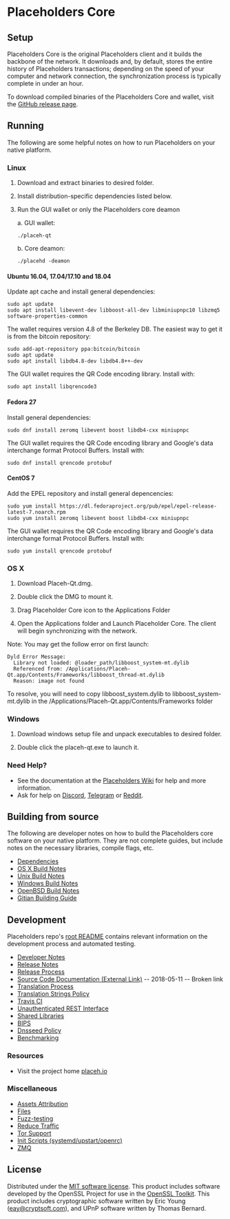 Placeholders Core
==============

Setup
---------------------
Placeholders Core is the original Placeholders client and it builds the backbone of the network. It downloads and, by default, stores the entire history of Placeholders transactions; depending on the speed of your computer and network connection, the synchronization process is typically complete in under an hour.

To download compiled binaries of the Placeholders Core and wallet, visit the [GitHub release page](https://github.com/PlacehProject/Placeholders/releases).

Running
---------------------
The following are some helpful notes on how to run Placeholders on your native platform.

### Linux

1) Download and extract binaries to desired folder.

2) Install distribution-specific dependencies listed below.

3) Run the GUI wallet or only the Placeholders core deamon

   a. GUI wallet:
   
   `./placeh-qt`

   b. Core deamon:
   
   `./placehd -deamon`

#### Ubuntu 16.04, 17.04/17.10 and 18.04

Update apt cache and install general dependencies:

```
sudo apt update
sudo apt install libevent-dev libboost-all-dev libminiupnpc10 libzmq5 software-properties-common
```

The wallet requires version 4.8 of the Berkeley DB. The easiest way to get it is from the bitcoin repository: 

```
sudo add-apt-repository ppa:bitcoin/bitcoin
sudo apt update
sudo apt install libdb4.8-dev libdb4.8++-dev
```

The GUI wallet requires the QR Code encoding library. Install with:

`sudo apt install libqrencode3`

#### Fedora 27

Install general dependencies:

`sudo dnf install zeromq libevent boost libdb4-cxx miniupnpc`

The GUI wallet requires the QR Code encoding library and Google's data interchange format Protocol Buffers. Install with:

`sudo dnf install qrencode protobuf`

#### CentOS 7

Add the EPEL repository and install general depencencies:

```
sudo yum install https://dl.fedoraproject.org/pub/epel/epel-release-latest-7.noarch.rpm
sudo yum install zeromq libevent boost libdb4-cxx miniupnpc
```

The GUI wallet requires the QR Code encoding library and Google's data interchange format Protocol Buffers. Install with:

`sudo yum install qrencode protobuf`

### OS X

1) Download Placeh-Qt.dmg.

2) Double click the DMG to mount it. 

3) Drag Placeholder Core icon to the Applications Folder

4) Open the Applications folder and Launch Placeholder Core. The client will begin synchronizing with the network.

Note: You may get the follow error on first launch:
```
Dyld Error Message:
  Library not loaded: @loader_path/libboost_system-mt.dylib
  Referenced from: /Applications/Placeh-Qt.app/Contents/Frameworks/libboost_thread-mt.dylib
  Reason: image not found
```
To resolve, you will need to copy libboost_system.dylib to libboost_system-mt.dylib in the /Applications/Placeh-Qt.app/Contents/Frameworks folder

### Windows

1) Download windows setup file and unpack executables to desired folder.

2) Double click the placeh-qt.exe to launch it.

### Need Help?

- See the documentation at the [Placeholders Wiki](https://placeh.wiki/wiki/Placeholders_Wiki)
for help and more information.
- Ask for help on [Discord](https://discord.gg/DUkcBst), [Telegram](https://t.me/PlaceholdersDev) or [Reddit](https://www.reddit.com/r/Placeholders/).

Building from source
---------------------
The following are developer notes on how to build the Placeholders core software on your native platform. They are not complete guides, but include notes on the necessary libraries, compile flags, etc.

- [Dependencies](https://github.com/PlacehProject/Placeholders/tree/master/doc/dependencies.md)
- [OS X Build Notes](https://github.com/PlacehProject/Placeholders/tree/master/doc/build-osx.md)
- [Unix Build Notes](https://github.com/PlacehProject/Placeholders/tree/master/doc/build-unix.md)
- [Windows Build Notes](https://github.com/PlacehProject/Placeholders/tree/master/doc/build-windows.md)
- [OpenBSD Build Notes](https://github.com/PlacehProject/Placeholders/tree/master/doc/build-openbsd.md)
- [Gitian Building Guide](https://github.com/PlacehProject/Placeholders/tree/master/doc/gitian-building.md)

Development
---------------------
Placeholders repo's [root README](https://github.com/xagau/Placeholders-X16R/blob/master/README.md) contains relevant information on the development process and automated testing.

- [Developer Notes](https://github.com/xagau/Placeholders-X16R/blob/master/doc/developer-notes.md)
- [Release Notes](https://github.com/xagau/Placeholders-X16R/blob/master/doc/release-notes.md)
- [Release Process](https://github.com/xagau/Placeholders-X16R/blob/master/doc/release-process.md)
- [Source Code Documentation (External Link)](https://dev.visucore.com/placeh/doxygen/) -- 2018-05-11 -- Broken link
- [Translation Process](https://github.com/xagau/Placeholders-X16R/blob/master/doc/translation_process.md)
- [Translation Strings Policy](https://github.com/xagau/Placeholders-X16R/blob/master/doc/translation_strings_policy.md)
- [Travis CI](https://github.com/xagau/Placeholders-X16R/blob/master/doc/travis-ci.md)
- [Unauthenticated REST Interface](https://github.com/xagau/Placeholders-X16R/blob/master/doc/REST-interface.md)
- [Shared Libraries](https://github.com/xagau/Placeholders-X16R/blob/master/doc/shared-libraries.md)
- [BIPS](https://github.com/xagau/Placeholders-X16R/blob/master/doc/bips.md)
- [Dnsseed Policy](https://github.com/xagau/Placeholders-X16R/blob/master/doc/dnsseed-policy.md)
- [Benchmarking](https://github.com/xagau/Placeholders-X16R/blob/master/doc/benchmarking.md)

### Resources
- Visit the project home [placeh.io](https://placeh.io)

### Miscellaneous
- [Assets Attribution](https://github.com/xagau/Placeholders-X16R/blob/master/doc/assets-attribution.md)
- [Files](https://github.com/xagau/Placeholders-X16R/blob/master/doc/files.md)
- [Fuzz-testing](https://github.com/xagau/Placeholders-X16R/blob/master/doc/fuzzing.md)
- [Reduce Traffic](https://github.com/xagau/Placeholders-X16R/blob/master/doc/reduce-traffic.md)
- [Tor Support](https://github.com/xagau/Placeholders-X16R/blob/master/doc/tor.md)
- [Init Scripts (systemd/upstart/openrc)](https://github.com/xagau/Placeholders-X16R/blob/master/doc/init.md)
- [ZMQ](https://github.com/xagau/Placeholders-X16R/blob/master/doc/zmq.md)

License
---------------------
Distributed under the [MIT software license](https://github.com/PlacehProject/Placeholders/blob/master/COPYING).
This product includes software developed by the OpenSSL Project for use in the [OpenSSL Toolkit](https://www.openssl.org/). This product includes
cryptographic software written by Eric Young ([eay@cryptsoft.com](mailto:eay@cryptsoft.com)), and UPnP software written by Thomas Bernard.
